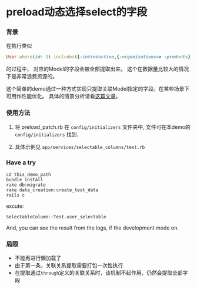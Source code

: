 
# preload动态选择select的字段

### 背景
在执行类似
```ruby
User.where(id: 1).includes([:introduction,{:organizations=> :products}, wife: [:father, :mother] ])
```
的过程中， 对应的Model的字段会被全部提取出来。 这个在数据量比较大的情况下是非常浪费资源的。

这个简单的demo通过一种方式实现只提取关联Model指定的字段。在某些场景下可用作性能优化。 具体的情景分析请看[这篇文章](https://ruby-china.org/topics/37245)。

### 使用方法

1. 将 preload_patch.rb 在 ```config/initializers``` 文件夹中, 文件可在本demo的```config/initializers``` 找到.

2. 具体示例见 ```app/services/selectable_columns/test.rb```

### Have a try

``` shell
cd this_demo_path
bundle install
rake db:migrate
rake data_creation:create_test_data
rails c
```

excute:
```pry
SelectableColumn::Test.user_selectable   
```

And, you can see the result from the logs, if the development mode on.

### 局限

- 不能再进行懒加载了
- 由于第一条，关联关系提取需要打包一次性执行
- 在提取通过```through```定义的关联关系时，该机制不起作用，仍然会提取全部字段